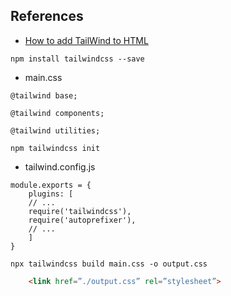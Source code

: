 ## References
- [How to add TailWind to HTML](https://themesberg.com/knowledge-center/tailwind-css/html)

```
npm install tailwindcss --save
```

- main.css
```
@tailwind base;

@tailwind components;

@tailwind utilities;
```

```
npm tailwindcss init
```

- tailwind.config.js
```
module.exports = {
    plugins: [
    // ...
    require('tailwindcss'),
    require('autoprefixer'),
    // ...
    ]
}
```

```
npx tailwindcss build main.css -o output.css
```

```HTML
    <link href=”./output.css” rel=”stylesheet”>
```



